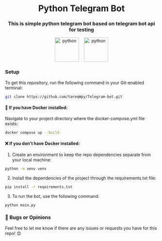 <link rel="stylesheet" href="https://cdn.jsdelivr.net/gh/devicons/devicon@latest/devicon.min.css">
<h1 align="center">Python Telegram Bot</h1>
<h3 align="center">This is simple python telegram bot based on telegram bot api for testing</h3>

<p align="center" style="display:flex; gap:16px; justify-content:center; align-items:center">
<a href="https://www.python.org/" target="_blank"><img src="https://cdn.jsdelivr.net/gh/devicons/devicon@latest/icons/python/python-original-wordmark.svg" alt="python" width="80px" height="80px"/></a>
<a href="https://www.docker.com/" target="_blank">
<img src="https://cdn.jsdelivr.net/gh/devicons/devicon@latest/icons/docker/docker-original-wordmark.svg" alt="python" width="80px" height="80px"/></a>
</p>

### Setup

To get this repository, run the following command in your Git-enabled terminal:

```bash
git clone https://github.com/tareqWpy/Telegram-bot.git
```

#### 🐳 If you have Docker installed:

Navigate to your project directory where the docker-compose.yml file exists:

```bash
docker compose up --build
```

#### ❌ If you don't have Docker installed:

1. Create an environment to keep the repo dependencies separate from your local machine:

```bash
python -m venv venv
```

2. Install the dependencies of the project through the requirements.txt file:

```bash
pip install -r requirements.txt
```

3. To run the bot, use the following command:

```bash
python main.py
```

### 🐞 Bugs or Opinions

Feel free to let me know if there are any issues or requests you have for this repo! 😊

